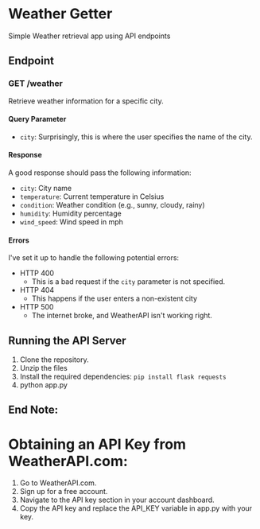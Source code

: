 # Weather Getter
 Simple Weather retrieval app using API endpoints


## Endpoint
### GET /weather
Retrieve weather information for a specific city.

#### Query Parameter
- `city`: Surprisingly, this is where the user specifies the name of the city.

#### Response

A good response should pass the following information:
  - `city`: City name
  - `temperature`: Current temperature in Celsius
  - `condition`: Weather condition (e.g., sunny, cloudy, rainy)
  - `humidity`: Humidity percentage
  - `wind_speed`: Wind speed in mph

#### Errors

I've set it up to handle the following potential errors:
- HTTP 400 
    - This is a bad request if the `city` parameter is not specified.
- HTTP 404
    - This happens if the user enters a non-existent city
- HTTP 500
    - The internet broke, and WeatherAPI isn't working right.

## Running the API Server

1. Clone the repository.
2. Unzip the files
3. Install the required dependencies:
   `pip install flask requests`
4. python app.py

## End Note:
# Obtaining an API Key from WeatherAPI.com:
1. Go to WeatherAPI.com.
2. Sign up for a free account.
3. Navigate to the API key section in your account dashboard.
4. Copy the API key and replace the API_KEY variable in app.py with your key.